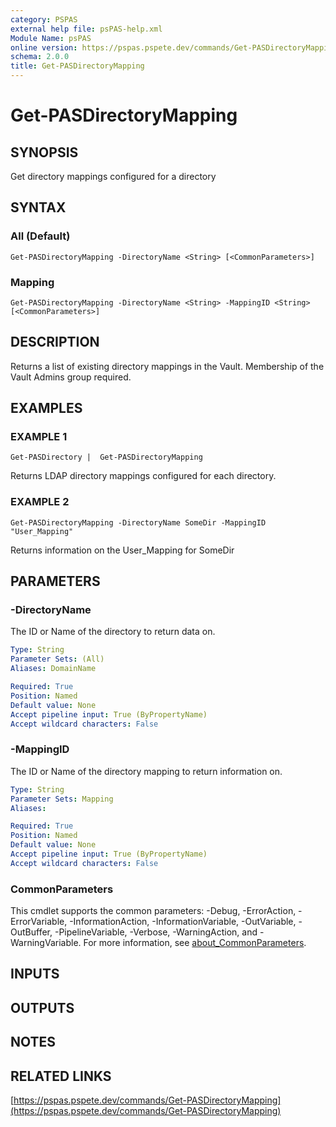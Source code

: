 ```yaml
---
category: PSPAS
external help file: psPAS-help.xml
Module Name: psPAS
online version: https://pspas.pspete.dev/commands/Get-PASDirectoryMapping
schema: 2.0.0
title: Get-PASDirectoryMapping
---
```


# Get-PASDirectoryMapping

## SYNOPSIS
Get directory mappings configured for a directory

## SYNTAX

### All (Default)
```
Get-PASDirectoryMapping -DirectoryName <String> [<CommonParameters>]
```

### Mapping
```
Get-PASDirectoryMapping -DirectoryName <String> -MappingID <String> [<CommonParameters>]
```

## DESCRIPTION
Returns a list of existing directory mappings in the Vault.
Membership of the Vault Admins group required.

## EXAMPLES

### EXAMPLE 1
```
Get-PASDirectory |  Get-PASDirectoryMapping
```

Returns LDAP directory mappings configured for each directory.

### EXAMPLE 2
```
Get-PASDirectoryMapping -DirectoryName SomeDir -MappingID "User_Mapping"
```

Returns information on the User_Mapping for SomeDir

## PARAMETERS

### -DirectoryName
The ID or Name of the directory to return data on.

```yaml
Type: String
Parameter Sets: (All)
Aliases: DomainName

Required: True
Position: Named
Default value: None
Accept pipeline input: True (ByPropertyName)
Accept wildcard characters: False
```

### -MappingID
The ID or Name of the directory mapping to return information on.

```yaml
Type: String
Parameter Sets: Mapping
Aliases:

Required: True
Position: Named
Default value: None
Accept pipeline input: True (ByPropertyName)
Accept wildcard characters: False
```

### CommonParameters
This cmdlet supports the common parameters: -Debug, -ErrorAction, -ErrorVariable, -InformationAction, -InformationVariable, -OutVariable, -OutBuffer, -PipelineVariable, -Verbose, -WarningAction, and -WarningVariable. For more information, see [about_CommonParameters](http://go.microsoft.com/fwlink/?LinkID=113216).

## INPUTS

## OUTPUTS

## NOTES

## RELATED LINKS

[https://pspas.pspete.dev/commands/Get-PASDirectoryMapping](https://pspas.pspete.dev/commands/Get-PASDirectoryMapping)

